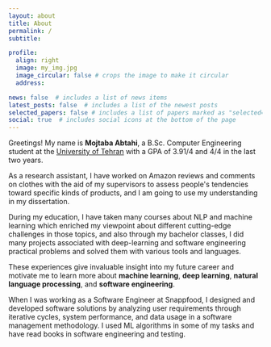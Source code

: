 ```yaml
---
layout: about
title: About
permalink: /
subtitle:

profile:
  align: right
  image: my_img.jpg
  image_circular: false # crops the image to make it circular
  address:

news: false  # includes a list of news items
latest_posts: false  # includes a list of the newest posts
selected_papers: false # includes a list of papers marked as "selected={true}"
social: true  # includes social icons at the bottom of the page
---
```


Greetings! My name is **Mojtaba Abtahi**, a B.Sc. Computer Engineering student at
the [University of Tehran](https://www.usnews.com/education/best-global-universities/university-of-tehran-504903)
with a GPA of 3.91/4 and 4/4 in the last two years.

As a research assistant, I have worked on Amazon reviews and comments on clothes with the aid of my supervisors to
assess people's tendencies toward specific kinds of products, and I am going to use my understanding in my dissertation.

During my education, I have taken many courses about NLP and machine learning which enriched my viewpoint about
different cutting-edge challenges in those topics, and also through my bachelor classes, I did many projects associated
with deep-learning and software engineering practical problems and solved them with various tools and languages.

These experiences give invaluable insight into my future career and motivate me to learn more about
**machine learning**, **deep learning**, **natural language processing**, and **software engineering**.

When I was working as a Software Engineer at Snappfood, I designed and developed software solutions by analyzing user
requirements through iterative cycles, system performance, and data usage in a software management methodology. I used
ML algorithms in some of my tasks and have read books in software engineering and testing.